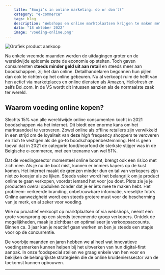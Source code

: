 ```yaml
---
    title: "Emoji’s in online marketing: do or don’t?"
    category: "e-commerce"
    tags: blog
    description: 'Webshops en online marktplaatsen krijgen te maken met een steeds groter wordend aantal gebruikers. Dat is allicht geen verrassing. Maar wist je dat ook de kleinhandel zoals wij die kennen op dit moment drastisch verandert?'
    data: "18 oktober 2022"
    image: 'voeding-online.png'
---
```


![Grafiek product aankoop](../../images/productaankoop-grafiek.png)

Na enkele vreemde maanden werden de uitdagingen groter en de wereldwijde epidemie zette de economie op stelten. Toch gaven consumenten s**teeds minder geld uit aan retail** en steeds meer aan boodschappen, zij het dan online. Detailhandelaren begonnen hun pijlen dan ook te richten op het online gebeuren. Nu al verkoopt ruim de helft van hen actief via marketplaces en online diensten als Amazon, Hellofresh en zelfs Bol.com. In de VS wordt dit intussen aanzien als de normaalste zaak ter wereld.

## Waarom voeding online kopen?
Slechts 15% van alle wereldwijde online consumenten kocht in 2021 boodschappen via het internet. Dit biedt een enorme kans om het marktaandeel te veroveren. Zowel online als offline retailers zijn verwikkeld in een strijd om de loyaliteit van deze high frequency shoppers te veroveren en zich te vestigen als de go-to boodschappenbestemming. Het is geen toeval dat in 2021 de categorie food/nearfood de sterkste stijger was in de Belgische e-commerce, met een toename van wel 51%. 

Dat de voedingssector momenteel online boomt, brengt ook een risico met zich mee. Als je nu de boot mist, kunnen er immers kapers op de kust komen. Het internet maakt de grenzen minder dun en tal van verkopers zijn niet zo koosjer als ze lijken. Steeds vaker wordt het belangrijk om je product online te gaan verkopen, voordat iemand het voor jou doet. Plots zie je je producten overal opduiken zonder dat je er iets mee te maken hebt. Het probleem: verkeerde branding, onbetrouwbare informatie, vreselijke foto’s. Online aanwezigheid wordt een steeds grotere must voor de bescherming van je merk, en al zeker voor voeding. 

Wie nu proactief verkoopt op marktplaatsen of via webshops, neemt een grote voorsprong op een steeds toenemende groep verkopers. Ontdek de mogelijkheden, maak je zichtbaar en optimaliseer je verkoopsaccounts. Binnen ca. 3 jaar kan je reactief gaan werken en ben je steeds een stapje voor op de concurrentie. 

De voorbije maanden en jaren hebben we al heel wat innovatieve voedingsmerken kunnen helpen bij het uitwerken van hun digital-first aanpak. In onze foodspecial stellen we graag enkele van hen voor en bekijken de belangrijkste strategieën die de online kruidenierssector van de toekomst kunnen opbouwen.

---
